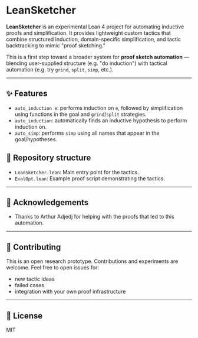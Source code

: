 # LeanSketcher

**LeanSketcher** is an experimental Lean 4 project for automating inductive proofs and simplification. It provides lightweight custom tactics that combine structured induction, domain-specific simplification, and tactic backtracking to mimic "proof sketching."

This is a first step toward a broader system for **proof sketch automation** — blending user-supplied structure (e.g. "do induction") with tactical automation (e.g. try `grind`, `split`, `simp`, etc.).

---

## ✨ Features

* `auto_induction e`: performs induction on `e`, followed by simplification using functions in the goal and `grind`/`split` strategies.
* `auto_induction`: automatically finds an inductive hypothesis to perform induction on.
* `auto_simp`: performs `simp` using all names that appear in the goal/hypotheses.

## 📅 Repository structure

* `LeanSketcher.lean`: Main entry point for the tactics.
* `EvalOpt.lean`: Example proof script demonstrating the tactics.

---

## 🧠 Acknowledgements

* Thanks to Arthur Adjedj for helping with the proofs that led to this automation.

---

## 👋 Contributing

This is an open research prototype. Contributions and experiments are welcome. Feel free to open issues for:

* new tactic ideas
* failed cases
* integration with your own proof infrastructure

---

## 📜 License

MIT
